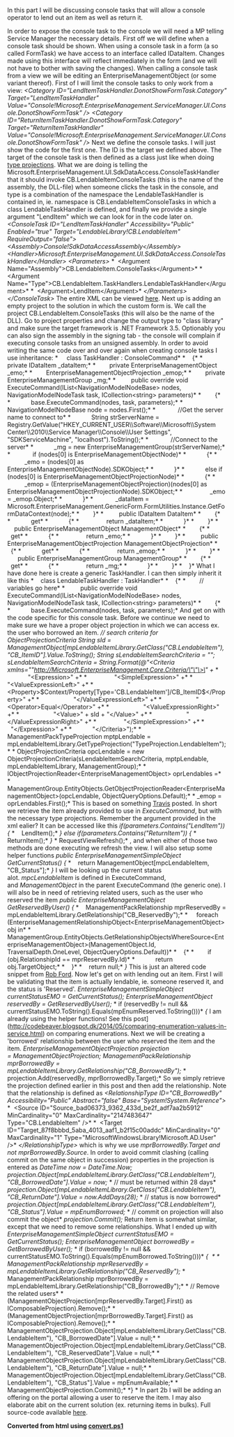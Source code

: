 ﻿In this part I will be discussing console tasks that will allow a
console operator to lend out an item as well as return it.

In order to expose the console task to the console we will need a MP
telling Service Manager the necessary details. First off we will define
when a console task should be shown. When using a console task in a form
(a so called FormTask) we have access to an interface called IDataItem.
Changes made using this interface will reflect immediately in the form
(and we will not have to bother with saving the changes).
When calling a console task from a view we will be editing an
EnterpriseManagementObject (or some variant thereof).
First of I will limit the console tasks to only work from a view:
*\<Category ID=\"LendItemTaskHandler.DonotShowFormTask.Category\"
Target=\"LendItemTaskHandler\"
Value=\"Console!Microsoft.EnterpriseManagement.ServiceManager.UI.Console.DonotShowFormTask\"
/\>*
*\<Category ID=\"ReturnItemTaskHandler.DonotShowFormTask.Category\"
Target=\"ReturnItemTaskHandler\"
Value=\"Console!Microsoft.EnterpriseManagement.ServiceManager.UI.Console.DonotShowFormTask\"
/\>*
Next we define the console tasks. I will just show the code for the
first one. The ID is the target we defined above. The target of the
console task is then defined as a class just like when doing [type
projections](http://codebeaver.blogspot.dk/2014/04/nested-type-projections-in-scsm-review.html).
What we are doing is telling the
Microsoft.EnterpriseManagement.UI.SdkDataAccess.ConsoleTaskHandler that
it should invoke CB.LendableItemConsoleTasks (this is the name of the
assembly, the DLL-file) when someone clicks the task in the console, and
type is a combination of the namespace the LendableTaskHandler is
contained in, ie. namespace is CB.LendableItemConsoleTasks in which a
class LendableTaskHandler is defined, and finally we provide a single
argument \"LendItem\" which we can look for in the code later on.
*\<ConsoleTask ID=\"LendItemTaskHandler\" Accessibility=\"Public\"
Enabled=\"true\" Target=\"LendableLibrary!CB.LendableItem\"
RequireOutput=\"false\"\>*
*\<Assembly\>Console!SdkDataAccessAssembly\</Assembly\>*
*\<Handler\>Microsoft.EnterpriseManagement.UI.SdkDataAccess.ConsoleTaskHandler\</Handler\>*
*\<Parameters\>*
*  \<Argument
Name=\"Assembly\"\>CB.LendableItem.ConsoleTasks\</Argument\>*
*  \<Argument
Name=\"Type\"\>CB.LendableItem.TaskHandlers.LendableTaskHandler\</Argument\>*
*  \<Argument\>LendItem\</Argument\>*
*\</Parameters\>*
*\</ConsoleTask\>*
The entire XML can be viewed [here](http://pastebin.com/DmC5Hpid).
Next up is adding an empty project to the solution in which the custom
form is. We call the project CB.LendableItem.ConsoleTasks (this will
also be the name of the DLL). Go to project properties and change the
output type to \"class library\" and make sure the target framework is
.NET Framework 3.5. Optionably you can also sign the assembly in the
signing tab - the console will complain if executing console tasks from
an unsigned assembly.
In order to avoid writing the same code over and over again when
creating console tasks I use inheritance:
*
    class TaskHandler : ConsoleCommand*
*    {*
*        private IDataItem \_dataItem;*
*        private EnterpriseManagementObject \_emo;*
*        EnterpriseManagementObjectProjection \_emop;*
*        private EnterpriseManagementGroup \_mg;*
*
        public override void
ExecuteCommand(IList\<NavigationModelNodeBase\> nodes,
NavigationModelNodeTask task, ICollection\<string\> parameters)*
*        {*
*            base.ExecuteCommand(nodes, task, parameters);*
*
            NavigationModelNodeBase node = nodes.First();*
*
            //Get the server name to connect to*
*            String strServerName =
Registry.GetValue(\"HKEY\_CURRENT\_USER\\\\Software\\\\Microsoft\\\\System
Center\\\\2010\\\\Service Manager\\\\Console\\\\User Settings\",
\"SDKServiceMachine\", \"localhost\").ToString();*
*
            //Connect to the server*
*            \_mg = new EnterpriseManagementGroup(strServerName);*
*
            if (nodes\[0\] is EnterpriseManagementObjectNode)*
*            {*
*                \_emo = (nodes\[0\] as
EnterpriseManagementObjectNode).SDKObject;*
*            }*
*            else if (nodes\[0\] is
EnterpriseManagementObjectProjectionNode)*
*            {*
*                \_emop =
(EnterpriseManagementObjectProjection)(nodes\[0\] as
EnterpriseManagementObjectProjectionNode).SDKObject;*
*                \_emo = \_emop.Object;*
*            }*
*
            \_dataItem =
Microsoft.EnterpriseManagement.GenericForm.FormUtilities.Instance.GetFormDataContext(node);*
*        }*
*
        public IDataItem DataItem*
*        {*
*            get*
*            {*
*                return \_dataItem;*
*            }*
*        }*
*
        public EnterpriseManagementObject ManagementObject*
*        {*
*            get*
*            {*
*                return \_emo;*
*            }*
*        }*
*
        public EnterpriseManagementObjectProjection
ManagementObjectProjection*
*        {*
*            get*
*            {*
*                return \_emop;*
*            }*
*        }*
*
        public EnterpriseManagementGroup ManagementGroup*
*        {*
*            get*
*            {*
*                return \_mg;*
*            }*
*        }*
*    }*
What I have done here is create a generic TaskHandler. I can then simply
inherit it like this
*    class LendableTaskHandler : TaskHandler*
*    {*
*        // variables go here*
*
        public override void
ExecuteCommand(IList\<NavigationModelNodeBase\> nodes,
NavigationModelNodeTask task, ICollection\<string\> parameters)*
*        {*
*            base.ExecuteCommand(nodes, task, parameters);*
And get on with the code specific for this console task. Before we
continue we need to make sure we have a proper object projection in
which we can access ex. the user who borrowed an item.
*// search criteria for ObjectProjectionCriteria*
*String sId =
ManagementObject\[mpLendableItemLibrary.GetClass(\"CB.LendableItem\"),
\"CB\_ItemID\"\].Value.ToString();*
*String sLendableItemSearchCriteria = \"\";*
*sLendableItemSearchCriteria = String.Format(@\"\<Criteria
xmlns=\"\"http://Microsoft.EnterpriseManagement.Core.Criteria/\"\"\>\"
+*
*                \"\<Expression\>\" +*
*                \"\<SimpleExpression\>\" +*
*                    \"\<ValueExpressionLeft\>\" +*
*                   
\"\<Property\>\$Context/Property\[Type=\'CB.LendableItem\'\]/CB\_ItemID\$\</Property\>\"
+*
*                    \"\</ValueExpressionLeft\>\" +*
*                    \"\<Operator\>Equal\</Operator\>\" +*
*                    \"\<ValueExpressionRight\>\" +*
*                    \"\<Value\>\" + sId + \"\</Value\>\" +*
*                    \"\</ValueExpressionRight\>\" +*
*                \"\</SimpleExpression\>\" +*
*                \"\</Expression\>\" +*
*            \"\</Criteria\>\");*
*
ManagementPackTypeProjection mptpLendable =
mpLendableItemLibrary.GetTypeProjection(\"TypeProjection.LendableItem\");*
*
ObjectProjectionCriteria opcLendable = new
ObjectProjectionCriteria(sLendableItemSearchCriteria, mptpLendable,
mpLendableItemLibrary, ManagementGroup);*
*
IObjectProjectionReader\<EnterpriseManagementObject\> oprLendables =*
*   
ManagementGroup.EntityObjects.GetObjectProjectionReader\<EnterpriseManagementObject\>(opcLendable,
ObjectQueryOptions.Default);*
*
\_emop = oprLendables.First();*
This is based on
something [Travis](http://blogs.technet.com/b/servicemanager/archive/2010/10/04/using-the-sdk-to-create-and-edit-objects-and-relationships-using-type-projections.aspx) posted.
In short we retrieve the item already provided to use in
*ExecuteCommand*, but with the necessary type projections.
Remember the argument provided in the xml ealier? It can be accessed
like this
*if(parameters.Contains(\"LendItem\"))*
*{*
*    LendItem();*
*}*
*else if(parameters.Contains(\"ReturnItem\"))*
*{*
*    ReturnItem();*
*}*
*
RequestViewRefresh();*
, and when either of those two methods are done executing we refresh the
view.
I will also setup some helper functions
*public EnterpriseManagementSimpleObject GetCurrentStatus()*
*{*
*    return ManagementObject\[mpcLendableItem, \"CB\_Status\"\];*
*}*
I will be looking up the current status alot. *mpcLendableItem* is
defined in ExecuteCommand, and *ManagementObject* in the parent
ExecuteCommand (the generic one).
I will also be in need of retrieving related users, such as the user who
reserved the item
*public EnterpriseManagementObject GetReservedByUser()*
*{*
*    ManagementPackRelationship mprReservedBy =
mpLendableItemLibrary.GetRelationship(\"CB\_ReservedBy\");*
*
    foreach
(EnterpriseManagementRelationshipObject\<EnterpriseManagementObject\>
obj in*
*       
ManagementGroup.EntityObjects.GetRelationshipObjectsWhereSource\<EnterpriseManagementObject\>(ManagementObject.Id,
TraversalDepth.OneLevel, ObjectQueryOptions.Default))*
*    {*
*        if (obj.RelationshipId == mprReservedBy.Id)*
*            return obj.TargetObject;*
*    }*
*    return null;*
*}*
This is just an altered code snippet from [Rob
Ford](http://scsmnz.net/c-code-snippets-for-service-manager-1/).
Now let\'s get on with lending out an item. First I will be validating
that the item is actually lendable, ie. someone reserved it, and the
status is \'Reserved\'.
*EnterpriseManagementSimpleObject currentStatusEMO =
GetCurrentStatus();*
*EnterpriseManagementObject reservedBy = GetReservedByUser();*
*
if (reservedBy != null &&
currentStatusEMO.ToString().Equals(mpEnumReserved.ToString()))*
*{*
I am already using the helper functions! See this
post](http://codebeaver.blogspot.dk/2014/05/comparing-enumeration-values-in-service.html)
on comparing enumerations.
Next we will be creating a \'borrowed\' relationship between the user
who reserved the item and the item.
*EnterpriseManagementObjectProjection projection
= ManagementObjectProjection;*
*ManagementPackRelationship mprBorrowedBy =
mpLendableItemLibrary.GetRelationship(\"CB\_BorrowedBy\");*
*
projection.Add(reservedBy, mprBorrowedBy.Target);*
So we simply retrieve the projection defined earlier in this post and
then add the relationship. Note that the relationship is defined as
*\<RelationshipType ID=\"CB\_BorrowedBy\" Accessibility=\"Public\"
Abstract=\"false\" Base=\"System!System.Reference\"\>*
*  \<Source ID=\"Source\_bad06373\_9362\_433d\_be2f\_adf7aa2b5912\"
MinCardinality=\"0\" MaxCardinality=\"2147483647\"
Type=\"CB.LendableItem\" /\>*
*  \<Target ID=\"Target\_87f8bbbd\_5aba\_4013\_aaf1\_b2f15c00addc\"
MinCardinality=\"0\" MaxCardinality=\"1\"
Type=\"MicrosoftWindowsLibrary!Microsoft.AD.User\" /\>*
*\</RelationshipType\>*
which is why we use *mprBorrowedBy.Target and
not mprBorrowedBy.Source*.
In order to avoid commit clashing (calling commit on the same object in
succession) properties in the projection is entered as
*DateTime now = DateTime.Now;*
*projection.Object\[mpLendableItemLibrary.GetClass(\"CB.LendableItem\"),
\"CB\_BorrowedDate\"\].Value = now;*
*
// must be returned within 28 days*
*projection.Object\[mpLendableItemLibrary.GetClass(\"CB.LendableItem\"),
\"CB\_ReturnDate\"\].Value = now.AddDays(28);*
*
// status is now borrowed*
*projection.Object\[mpLendableItemLibrary.GetClass(\"CB.LendableItem\"),
\"CB\_Status\"\].Value = mpEnumBorrowed;*
*
// commit on projection will also commit the object*
*projection.Commit();*
Return item is somewhat similar, except that we need to remove some
relationships. What I ended up with
*EnterpriseManagementSimpleObject currentStatusEMO =
GetCurrentStatus();*
*EnterpriseManagementObject borrowedBy = GetBorrowedByUser();*
*
if (borrowedBy != null &&
currentStatusEMO.ToString().Equals(mpEnumBorrowed.ToString()))*
*{  *
*    ManagementPackRelationship mprReservedBy =
mpLendableItemLibrary.GetRelationship(\"CB\_ReservedBy\");*
*    ManagementPackRelationship mprBorrowedBy =
mpLendableItemLibrary.GetRelationship(\"CB\_BorrowedBy\");*
*
// Remove the related users* *   
(ManagementObjectProjection\[mprReservedBy.Target\].First() as
IComposableProjection).Remove();*
*    (ManagementObjectProjection\[mprBorrowedBy.Target\].First() as
IComposableProjection).Remove();*
*
ManagementObjectProjection.Object\[mpLendableItemLibrary.GetClass(\"CB.LendableItem\"),
\"CB\_BorrowedDate\"\].Value = null;*
*   
ManagementObjectProjection.Object\[mpLendableItemLibrary.GetClass(\"CB.LendableItem\"),
\"CB\_ReservedDate\"\].Value = null;*
*   
ManagementObjectProjection.Object\[mpLendableItemLibrary.GetClass(\"CB.LendableItem\"),
\"CB\_ReturnDate\"\].Value = null;*
*   
ManagementObjectProjection.Object\[mpLendableItemLibrary.GetClass(\"CB.LendableItem\"),
\"CB\_Status\"\].Value = mpEnumAvailable;*
*
    ManagementObjectProjection.Commit();*
*} *
In part 2b I will be adding an offering on the portal allowing a user to
reserve the item. I may also elaborate abit on the current solution (ex.
returning items in bulks).
Full source-code available [here](http://filebin.ca/1ODFsHFJHTEn).

**Converted from html using [convert.ps1](https://github.com/spaelling/Blog/blob/master/convert.ps1)**

